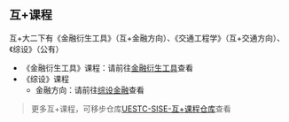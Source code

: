 ## 互+课程

互+大二下有《金融衍生工具》（互+金融方向）、《交通工程学》（互+交通方向）、《综设》（公有）
- 《金融衍生工具》课程：请前往[金融衍生工具](https://github.com/jjq0425/UESTC-SISE-Internet_PLUS-Course/tree/main/%E9%87%91%E8%9E%8D%E6%96%B9%E5%90%91/%E9%87%91%E8%9E%8D%E8%A1%8D%E7%94%9F%E5%B7%A5%E5%85%B7)查看
- 《综设》课程
  - 金融方向：请前往[综设金融](https://github.com/jjq0425/UESTC-SISE-Internet_PLUS-Course/tree/main/%E9%87%91%E8%9E%8D%E6%96%B9%E5%90%91/%E7%BB%BC%E8%AE%BE)查看

> 更多互+课程，可移步仓库[UESTC-SISE-互+课程仓库](https://github.com/jjq0425/UESTC-SISE-Internet_PLUS-Course)查看
